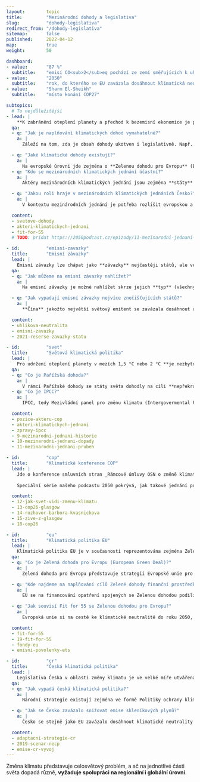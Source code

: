 ```yaml
---
layout:        topic
title:         "Mezinárodní dohody a legislativa"
slug:          "dohody-legislativa"
redirect_from: "/dohody-legislativa"
sitemap:       false
published:     2022-04-12
map:           true
weight:        50

dashboard:
- value:       "87 %"
  subtitle:    "emisí CO<sub>2</sub>eq pochází ze zemí směřujících k uhlíkové neutralitě"
- value:       "2050"
  subtitle:    "rok, do kterého se EU zavázala dosáhnout klimatická neutrality"
- value:       "Sharm El-Sheikh"
  subtitle:    "místo konání COP27"

subtopics:
  # To nejdůležitější
- lead: |
    **K zabránění oteplení planety a přechod k bezemisní ekonomice je potřeba úsilí celého světa**. Mezinárodní jednání představují **platformu pro spolupráci**, sdílení perspektiv a know-how. Dohody společně s legislativou pak **utváří prostředí**, na základě kterého nejen státy, ale i podniky jednají.
  qa:
  - q: "Jak je naplňování klimatických dohod vymahatelné?"
    a: |
      Záleží na tom, zda je obsah dohody ukotven i legislativně. Např. **klimatické cíle Evropské unie obsažené v Zelené dohodě pro Evropu jsou právně ukotveny** v Evropském právním rámci pro klima, a jsou tedy právně vymahatelné. Stejně tak je právně závazná Pařížská dohoda. V Nizozemsku nebo Francii již uspěly **klimatické žaloby** žalující tamní vlády za nedostatečnou aktivitu v naplňování klimatických závazků. V roce 2021 byla spolkem občanů podána klimatická žaloba **i na českou vládu**.

  - q: "Jaké klimatické dohody existují?"
    a: |
      Na evropské úrovni jde zejména o **Zelenou dohodu pro Evropu** (European Green Deal) a s ní související Evropský klimatický zákon (Evropský právní rámec pro klima) a balíček opatření Fit for 55. Na světové úrovni je to Rámcová úmluva o změně klimatu (UNFCCC), jejíž smluvní strany se každoročně schází v rámci Konference smluvních stran (COP). Významným předělem bylo dosažení **Pařížské dohody** v roce 2015, ve které se státy zavázaly **udržet oteplení planety pod 2 °C a zároveň se snažit nepřekročit hranici 1,5 °C** oproti předindustriálnímu období.
  - q: "Kdo se mezinárodních klimatických jednání účastní?"
    a: |
      Aktéry mezinárodních klimatických jednání jsou zejména **státy** světa, které pro silnější vyjednávací pozice mohou vytvářit koalice. Koalice tzv. podobně smýšlejících států (like-minded countries) tvoří např. malé ostrovní státy nebo státy Afriky. Do klimatických vyjednávání mohou více či méně zasahovat, např. lobbyingem, **businessoví hráči** či **neziskový sektor**.

  - q: "Jakou roli hraje v mezinárodních klimatických jednáních Česko?"
    a: |
      V kontextu mezinárodních jednání je potřeba rozlišit evropskou a světovou úroveň. Na úrovni EU jsou zájmy a pozice Česka reprezentovány vládou, jejíž ministři a ministryně se pravidelně účastní jednání v rámci Rady Evropské unie, zatímco premiér se účastní setkání hlav členských států v Evropské radě. Na světové úrovni, například při příležitosti Konference smluvních stran (COP) Rámcové úmluvy o změně klimatu (UNFCCC), je Česko součástí společné pozice Evropské unie.

  content:
  - svetove-dohody
  - akteri-klimatickych-jednani
  - fit-for-55
  # TODO: pridat https://2050podcast.cz/epizody/11-mezinarodni-jednani-prubeh

- id:          "emisni-zavazky"
  title:       "Emisní závazky"
  lead: |
    Emisní závazky lze chápat jako **závazky** nejčastěji států, ale ve stále větší míře i podniků a institucí, **ke snižování emisí skleníkových plynů**. K březnu 2022 **87 % světových emisí pocházelo oxidu uhličitého ze států směřujících k uhlíkové neutralitě**.
  qa:
  - q: "Jak můžeme na emisní závazky nahlížet?"
    a: |
      Na emisní závazky je možné nahlížet skrze jejich **typ** (všechny skleníkové plyny či pouze × oxid uhličitý), **formu** (zákon × strategický dokument × prohlášení), **množství emisí** (částečné snížení emisí × úplná neutralita) nebo **horizont** (2050 × 2070). Hlavním cílem je přitom celosvětově **dosáhnout klimatické neutrality**. Jinými slovy, produkovat pouze takové množství skleníkových plynů, které dokážeme z atmosféry odstranit.

  - q: "Jak vypadají emisní závazky nejvíce znečišťujících států?"
    a: |
      **Čína** jakožto největší světový emitent se zavázala dosáhnout uhlíkové neutrality do roku **2060**. **EU** stejně jako **USA** si jako cíl stanovila rok **2050**, přičemž do roku 2030 chce dosáhnout 55% snížení emisí ve srovnání s rokem 1990. Signatáři Pařížské dohody jsou zároveň povinni deklarovat národní závazky ke snižování emisí skleníkových plynů (Nationally Determined Contributions, NDCs), jež jsou pravidelně revidovány.

  content:
  - uhlikova-neutralita
  - emisni-zavazky
  - 2021-reserse-zavazky-statu

- id:          "svet"
  title:       "Světová klimatická politika"
  lead: |
    Pro udržení oteplení planety v mezích 1,5 °C nebo 2 °C **je nezbytné, aby se na snižování emisí skleníkových plynů podílel celý svět** a došlo ke globálnímu přechodu na bezemisní nebo alespoň nízkoemisní ekonomiku. Velká část světové klimatické politiky se odehrává na konferencích [COP](#cop).
  qa:
  - q: "Co je Pařížská dohoda?"
    a: |
      V rámci Pařížské dohody se státy světa dohodly na cíli **nepřekročit hranici oteplení o 2 °C a snažit se o udržení oteplení pod 1,5 °C** (v porovnání s předindustriálním obdobím). Zároveň se zavázaly formulovat své **národní závazky ke snižování emisí** (Nationally Determined Contributions, NDCs) a každých pět let je revidovat. Součástí dohody je i finančně **podporovat rozvíjející se země** zasažené změnou klimatu. Pařížská dohoda vznikla v roce 2015 v rámci jednání smluvních stran Rámcové úmluvy OSN o změně klimatu (United Nations Framework Convention on Climate Change, UNFCCC).
  - q: "Co je IPCC?"
    a: |
      IPCC, tedy Mezivládní panel pro změnu klimatu (Intergovermental Panel on Climate Change) je platformou na poli OSN, v rámci které vědci a vědkyně z téměř všech zemí světa **shrnují vědecké poznání v oblasti změny klimatu**. Činí tak v hodnotících zprávách (Assesment Report, AR), které jsou tvořeny třemi pracovními skupinami. První se věnuje **fyzikálním základům** klimatické změny (Working Group 1, WG 1), druhá **dopadům, adaptaci a zranitelnosti** (WG 2) a třetí **mitigaci** (WG 3).

  content:
  - pozice-akteru-cop
  - akteri-klimatickych-jednani
  - zpravy-ipcc
  - 9-mezinarodni-jednani-historie
  - 10-mezinarodni-jednani-dopady
  - 11-mezinarodni-jednani-prubeh

- id:          "cop"
  title:       "Klimatické konference COP"
  lead: |
    Jde o konference smluvních stran _Rámcové úmluvy OSN o změně klimatu_ (v angličtině _UNFCCC Conference of the Parties_, zkráceně _COP_). Smluvní strany, tedy státy, se od roku 1995 setkávají každý rok, aby **reflektovaly svůj dosavadní pokrok v boji se změnou klimatu a vyjednávaly další kroky**. Zatím poslední COP, v pořadí 26., se konal ve skotském Glasgow. Příští se bude konat na podzim roku 2022 v Sharm El-Sheikh v Egyptě.
    
    Speciální série našeho podcastu 2050 pokrývá, jak takové jednání probíhá, jaký je jeho význam a co konkrétně přinesla jednání v Glasgow.

  content:
  - 12-jak-svet-vidi-zmenu-klimatu
  - 13-cop26-glasgow
  - 14-rozhovor-barbora-kvasnickova
  - 15-zive-z-glasgow
  - 18-cop26

- id:          "eu"
  title:       "Klimatická politika EU"
  lead: |
    Klimatická politika EU je v současnosti reprezentována zejména Zelenou dohodou pro Evropu, v rámci které si EU stanovila cíl **dosáhnout klimatické neutrality do roku 2050**.
  qa:
  - q: "Co je Zelená dohoda pro Evropu (European Green Deal)?"
    a: |
      Zelená dohoda pro Evropu představuje strategii Evropské unie pro dosažení **klimatické neutrality do roku 2050**. Součástí dohody však nejsou pouze klimatické cíle, ale mj. opatření pro zdravější životní prostředí, zemedělství nebo odpadové hospodářství, jinými slovy, jde o komplexní plán pro dekarbonizaci celého hospodářství, včetně zdrojů pro jeho financování. Zelená dohoda byla Evropskou komisí představena v roce 2019, v roce 2020 pak byla schválena členskými zeměmi. V roce 2021 vstoupil v platnost **Evropský klimatický zákon** (Evropský právní rámec pro klima), který činí dosažení klimatické neutrality do roku 2050 právně závazným.

  - q: "Kde najdeme na naplňování cílů Zelené dohody finanční prostředky?"
    a: |
      EU se na financování opatření spojených se Zelenou dohodou podílí zejména prostřednictvím **evropských fondů**. Jde například o Evropské strukturální a investiční fondy, v rámci kterých by mělo na klimatická opatření směřovat alespoň 25 % prostředků. Dále vznikl Fond spravedlivé transformace, který má minimalizovat negativní náklady dekarbonizace zejména u zasažených skupin obyvatel. Na financování klimatických opatření se podílí i Národní plán obnovy. V neposlední řadě existují Modernizační a Inovační fond, které jsou financovány **výnosy z prodeje emisních povolenek** a jejich celý obnos putuje na opatření podporující dekarbonizaci ekonomiky.

  - q: "Jak souvisí Fit for 55 se Zelenou dohodou pro Evropu?"
    a: |
      Evropská unie si na cestě ke klimatické neutralitě do roku 2050, což je cílem Zelené dohody, stanovila průběžný cíl, a to **dosáhnout do roku 2030 55% snížení emisí skleníkových plynů** oproti roku 1990. Naplnění tohoto cíle by měla podpořit opatření navržená v balíčku Fit for 55. Jedná se o balíček návrhů založených na tržních mechanismech (např. systém pro obchodování s emisními povolenkami nebo uhlíkové vyrovnání na hranicích), regulacích (týkajících se např. zdrojů energie, paliv nebo lesů a zemědělství) a podpůrných opatřeních (zaměřených na podporu skupin zasažených dekarbonizací). Fit for 55 je tedy jakousi podmnožinou Zelené dohody.

  content:
  - fit-for-55
  - 19-fit-for-55
  - fondy-eu
  - emisni-povolenky-ets

- id:          "cr"
  title:       "Česká klimatická politika"
  lead: |
    Legislativa Česka v oblasti změny klimatu je ve velké míře utvářena mezinárodními dohodami a úmluvami a legislativou EU. Z celosvětové úrovně jde např. o Pařížskou dohodu, z evropské pak o Zelenou dohodu pro Evropu a balíček opatření Fit for 55.
  qa:
  - q: "Jak vypadá česká klimatická politika?"
    a: |
      Národní strategie existují zejména ve formě Politiky ochrany klimatu, Adaptační strategie ČR nebo Vnitrostátního energeticko-klimatického plánu.

  - q: "Jak se Česko zavázalo snižovat emise skleníkových plynů?"
    a: |
      Česko se stejně jako EU zavázalo dosáhnout klimatické neutrality do roku 2050. V rámci Politiky ochrany klimatu si Česko stanovilo cíl dosáhnout snížení emisí skleníkových plynů o 32 Mt do roku 2020 (a o 44 Mt do roku 2030) v porovnání s rokem 2005. V roce 2019 avšak Česko ve srovnání s rokem 2005 dosahovalo snížení poue o přibližně 25 Mt. V porovnání s rokem 1990 klesly české emise skleníkových plynů do roku 2018 přibližně o 1/3, z velké části se tak avšak událo zejména od opouštění těžkého průmyslu v 90. letech.

  content:
  - adaptacni-strategie-cr
  - 2019-scenar-necp
  - emise-cr-vyvoj
---
```


Změna klimatu představuje celosvětový problém, a ač na jednotlivé části světa dopadá různě, **vyžaduje spolupráci na regionální i globální úrovni**.
